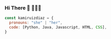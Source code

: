 
### Hi There :wave: 👩🏽‍💻
```js
const kamiruizdiaz = {
  pronouns: "she" | "her",
  code: [Python, Java, Javascript, HTML, CSS],
}
```




<!--
**kamiruizdiaz/kamiruizdiaz** is a ✨ _special_ ✨ repository because its `README.md` (this file) appears on your GitHub profile.

Here are some ideas to get you started:

- 🔭 I’m currently working on ...
- 🌱 I’m currently learning ...
- 👯 I’m looking to collaborate on ...
- 🤔 I’m looking for help with ...
- 💬 Ask me about ...
- 📫 How to reach me: ...
- 😄 Pronouns: ...
- ⚡ Fun fact: ...
-->

